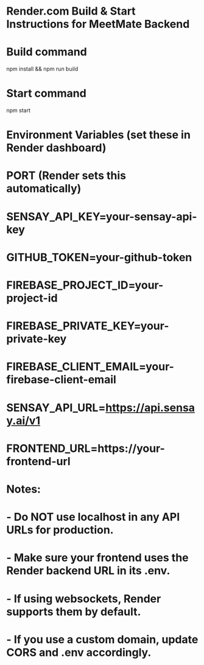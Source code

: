 # Render.com Build & Start Instructions for MeetMate Backend

# Build command
npm install && npm run build

# Start command
npm start

# Environment Variables (set these in Render dashboard)
# PORT (Render sets this automatically)
# SENSAY_API_KEY=your-sensay-api-key
# GITHUB_TOKEN=your-github-token
# FIREBASE_PROJECT_ID=your-project-id
# FIREBASE_PRIVATE_KEY=your-private-key
# FIREBASE_CLIENT_EMAIL=your-firebase-client-email
# SENSAY_API_URL=https://api.sensay.ai/v1
# FRONTEND_URL=https://your-frontend-url

# Notes:
# - Do NOT use localhost in any API URLs for production.
# - Make sure your frontend uses the Render backend URL in its .env.
# - If using websockets, Render supports them by default.
# - If you use a custom domain, update CORS and .env accordingly.
